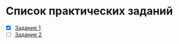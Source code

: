 # Список практических заданий
- [x] [Задание 1](https://github.com/uzer037/only-intern/tree/task-01)
- [ ] [Задание 2](https://github.com/uzer037/only-intern/tree/task-02)
